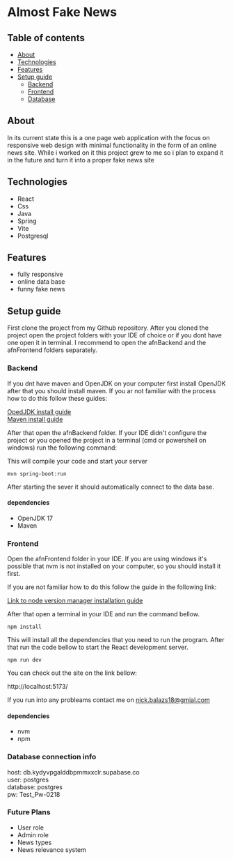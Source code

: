 
# Almost Fake News

## Table of contents
- [About](#about)
- [Technologies](#technologies)
- [Features](#features)
- [Setup guide](#setup-guide)
  - [Backend](#backend) 
  - [Frontend](#frontend)
  - [Database](#database-connection-info)
 

## About
In its current state this is a one page web application with the focus on responsive web design 
with minimal functionality in the form of an online news site. 
While i worked on it this project grew to me so i plan to expand it in the future and turn it into a proper fake news site 


## Technologies

- React
- Css
- Java
- Spring
- Vite
- Postgresql

## Features
- fully responsive
- online data base
- funny fake news

## Setup guide

First clone the project from my Github repository. After you cloned the project open the project folders with your IDE 
of choice or if you dont have one open it in terminal. I recommend to open the afnBackend and the afnFrontend folders separately. 

### Backend

If you dnt have maven and OpenJDK on your computer first install OpenJDK after that you should install maven.
If you ar not familiar with the process how to do this follow these guides:

[OpedJDK install guide](https://openjdk.org/install/) <br>
[Maven install guide](https://www.javatpoint.com/how-to-install-maven)


After that open the afnBackend folder. If your IDE didn't configure the project or you opened the project in a terminal (cmd or powershell on windows) run the following command:

This will compile your code and start your server
```angular2html
mvn spring-boot:run
```


After starting the sever it should automatically connect to the data base.
#### dependencies
- OpenJDK 17
- Maven

### Frontend

Open the afnFrontend folder in your IDE. If you are using windows it's possible that nvm is not installed on your computer, 
so you should install it first. <br>

If you are not familiar how to do this follow the guide in the following link:

[Link to node version manager installation guide](https://www.freecodecamp.org/news/nvm-for-windows-how-to-download-and-install-node-version-manager-in-windows-10/)

After that open a terminal in your IDE and run the command bellow.

```angular2html
npm install
```
This will install all the dependencies that you need to run the program.
After that run the code bellow to start the React development server. 

```angular2html
npm run dev
```
You can check out the site on the link bellow:

http://localhost:5173/

If you run into any probleams contact me on nick.balazs18@gmial.com

#### dependencies
- nvm 
- npm 

### Database connection info
host: db.kydyvpgalddbpmmxxclr.supabase.co <br>
user: postgres <br>
database: postgres <br>
pw: Test_Pw-0218

### Future Plans
- User role
- Admin role
- News types
- News relevance system

